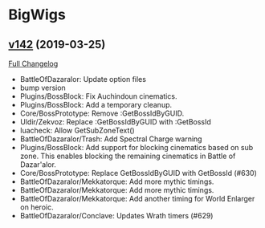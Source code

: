 # BigWigs

## [v142](https://github.com/BigWigsMods/BigWigs/tree/v142) (2019-03-25)
[Full Changelog](https://github.com/BigWigsMods/BigWigs/compare/v141.1...v142)

- BattleOfDazaralor: Update option files  
- bump version  
- Plugins/BossBlock: Fix Auchindoun cinematics.  
- Plugins/BossBlock: Add a temporary cleanup.  
- Core/BossPrototype: Remove :GetBossIdByGUID.  
- Uldir/Zekvoz: Replace :GetBossIdByGUID with :GetBossId  
- luacheck: Allow GetSubZoneText()  
- BattleOfDazaralor/Trash: Add Spectral Charge warning  
- Plugins/BossBlock: Add support for blocking cinematics based on sub zone. This enables blocking the remaining cinematics in Battle of Dazar'alor.  
- Core/BossPrototype: Replace GetBossIdByGUID with GetBossId (#630)  
- BattleOfDazaralor/Mekkatorque: Add more mythic timings.  
- BattleOfDazaralor/Mekkatorque: Add more mythic timings.  
- BattleOfDazaralor/Mekkatorque: Add another timing for World Enlarger on heroic.  
- BattleOfDazaralor/Conclave: Updates Wrath timers (#629)  
